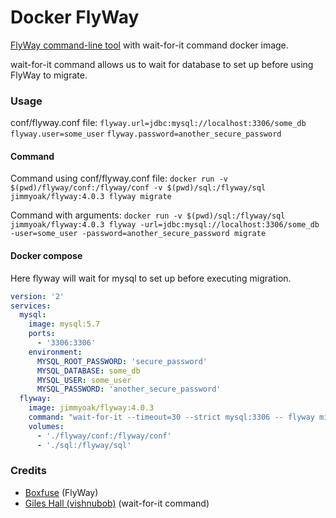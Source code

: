 # Docker FlyWay

[FlyWay command-line tool](https://flywaydb.org/getstarted/firststeps/commandline) with wait-for-it command docker image.

wait-for-it command allows us to wait for database to set up before using FlyWay to migrate.

### Usage

conf/flyway.conf file:
`flyway.url=jdbc:mysql://localhost:3306/some_db`
`flyway.user=some_user`
`flyway.password=another_secure_password`

#### Command
Command using conf/flyway.conf file:
`docker run -v $(pwd)/flyway/conf:/flyway/conf -v $(pwd)/sql:/flyway/sql jimmyoak/flyway:4.0.3 flyway migrate `

Command with arguments:
`docker run -v $(pwd)/sql:/flyway/sql jimmyoak/flyway:4.0.3 flyway -url=jdbc:mysql://localhost:3306/some_db -user=some_user -password=another_secure_password migrate`

#### Docker compose

Here flyway will wait for mysql to set up before executing migration.

```yml
version: '2'
services:
  mysql:
    image: mysql:5.7
    ports:
      - '3306:3306'
    environment:
      MYSQL_ROOT_PASSWORD: 'secure_password'
      MYSQL_DATABASE: some_db
      MYSQL_USER: some_user
      MYSQL_PASSWORD: 'another_secure_password'
  flyway:
    image: jimmyoak/flyway:4.0.3
    command: "wait-for-it --timeout=30 --strict mysql:3306 -- flyway migrate"
    volumes:
      - './flyway/conf:/flyway/conf'
      - './sql:/flyway/sql'
```


### Credits
- [Boxfuse](https://boxfuse.com/) (FlyWay)
- [Giles Hall (vishnubob)](https://github.com/vishnubob) (wait-for-it command)
